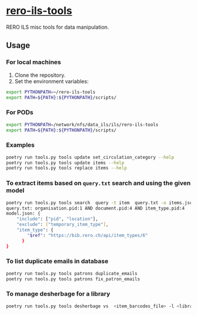 # [rero-ils-tools][repo]

RERO ILS misc tools for data manipulation.

## Usage

### For local machines

1. Clone the repository.
2. Set the environment variables:

```bash
export PYTHONPATH=~/rero-ils-tools
export PATH=${PATH}:${PYTHONPATH}/scripts/
```

### For PODs

```bash
export PYTHONPATH=/network/nfs/data_ils/ils/rero-ils-tools
export PATH=${PATH}:${PYTHONPATH}/scripts/
```

### Examples

```bash
poetry run tools.py tools update set_circulation_category --help
poetry run tools.py tools update items --help
poetry run tools.py tools replace items --help
```
### To extract items based on `query.txt` search and using the given model
```bash
poetry run tools.py tools search  query -t item  query.txt -o items.json -v -m model.json
query.txt: organisation.pid:1 AND document.pid:4 AND item_type.pid:4
model.json: {
    "include": ["pid", "location"],
    "exclude": ["temporary_item_type"],
    "item_type": {
        "$ref": "https://bib.rero.ch/api/item_types/6"
      }
}
```
### To list duplicate emails in database
```bash
poetry run tools.py tools patrons duplicate_emails
poetry run tools.py tools patrons fix_patron_emails

```
### To manage desherbage for a library
```bash
poetry run tools.py tools desherbage vs  <item_barcodes_file> -l <library_pid> -c <library_code> -s <output_directory>

```


[repo]: https://github.com/rero/rero-ils-tools
